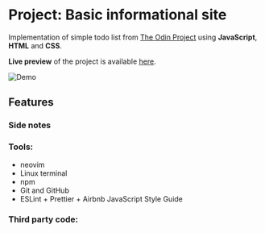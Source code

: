 # Project: Basic informational site

Implementation of simple todo list from [The Odin Project](https://www.theodinproject.com/paths/full-stack-javascript/courses/javascript/lessons/todo-list) using **JavaScript**, **HTML** and **CSS**.

**Live preview** of the project is available [here](https://alternateved.github.io/todo-list/).

![Demo](/dist/images/peek.gif)

## **Features**

### **Side notes**

### **Tools:**

- neovim
- Linux terminal
- npm
- Git and GitHub
- ESLint + Prettier + Airbnb JavaScript Style Guide

### **Third party code:**
